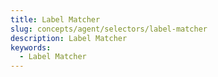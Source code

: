 ```yaml
---
title: Label Matcher
slug: concepts/agent/selectors/label-matcher
description: Label Matcher
keywords:
  - Label Matcher
---
```

